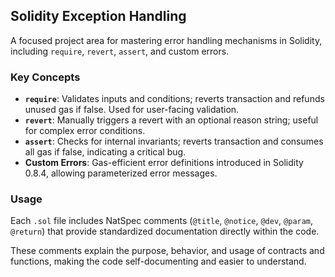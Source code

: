 ## Solidity Exception Handling

A focused project area for mastering error handling mechanisms in Solidity, including `require`, `revert`, `assert`, and custom errors.

### Key Concepts
- **`require`**: Validates inputs and conditions; reverts transaction and refunds unused gas if false. Used for user-facing validation.
- **`revert`**: Manually triggers a revert with an optional reason string; useful for complex error conditions.
- **`assert`**: Checks for internal invariants; reverts transaction and consumes all gas if false, indicating a critical bug.
- **Custom Errors**: Gas-efficient error definitions introduced in Solidity 0.8.4, allowing parameterized error messages.

### Usage
Each `.sol` file includes NatSpec comments (`@title`, `@notice`, `@dev`, `@param`, `@return`) that provide standardized documentation directly within the code. 

These comments explain the purpose, behavior, and usage of contracts and functions, making the code self-documenting and easier to understand.

